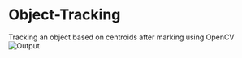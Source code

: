 # Object-Tracking
Tracking an object based on centroids after marking using OpenCV
![Output](https://github.com/Shreyansh-Gupta/Object-Tracking/blob/main/output.gif)

